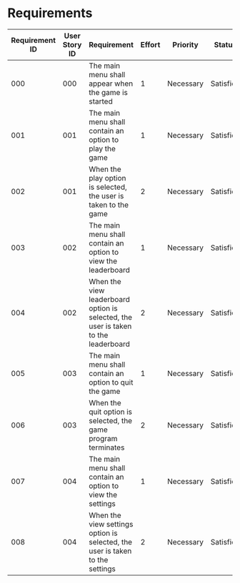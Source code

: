 # Requirements

| Requirement ID | User Story ID | Requirement                                        | Effort | Priority  | Status   |
|----------------|---------------|----------------------------------------------------|--------|-----------|----------|
| 000              | 000             | The main menu shall appear when the game is started | 1      | Necessary | Satisfied |
| 001              | 001             | The main menu shall contain an option to play the game           | 1      | Necessary | Satisfied    |
| 002              | 001             | When the play option is selected, the user is taken to the game  | 2      | Necessary | Satisfied |
| 003              | 002             | The main menu shall contain an option to view the leaderboard    | 1      | Necessary | Satisfied |
| 004              | 002             | When the view leaderboard option is selected, the user is taken to the leaderboard | 2      | Necessary | Satisfied |
| 005              | 003             | The main menu shall contain an option to quit the game                   | 1      | Necessary | Satisfied |
| 006              | 003             | When the quit option is selected, the game program terminates   | 2      | Necessary | Satisfied |
|007 | 004 |  The main menu shall contain an option to view the settings | 1  | Necessary | Satisfied |
|008| 004 | When the view settings option is selected, the user is taken to the settings | 2 | Necessary | Satisfied |
